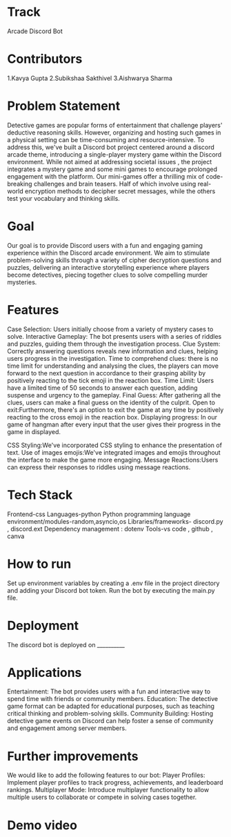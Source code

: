 # Track
Arcade Discord Bot

# Contributors

1.Kavya Gupta 
2.Subikshaa Sakthivel
3.Aishwarya Sharma

# Problem Statement
Detective games are popular forms of entertainment that challenge players' deductive reasoning skills. However, organizing and hosting such games in a physical setting can be time-consuming and resource-intensive. To address this, we've built a Discord bot project centered around a discord arcade theme, introducing a single-player mystery game within the Discord environment. While not aimed at addressing societal issues , the project integrates a mystery game and some mini games to encourage prolonged engagement with the platform. Our mini-games offer a thrilling mix of code-breaking challenges and brain teasers. Half of which involve using real-world encryption methods to decipher secret messages, while the others test your vocabulary and thinking skills.


# Goal
Our goal is to provide Discord users with a fun and engaging gaming experience within the Discord arcade environment. We aim to stimulate problem-solving skills through a variety of cipher decryption questions and puzzles, delivering an interactive storytelling experience where players become detectives, piecing together clues to solve compelling murder mysteries.

# Features
Case Selection: Users initially choose from a variety of mystery cases to solve.
Interactive Gameplay: The bot presents users with a series of riddles and puzzles, guiding them through the investigation process.
Clue System: Correctly answering questions reveals new information and clues, helping users progress in the investigation.
Time to comprehend clues: there is no time limit for understanding and analysing the clues, the players can move forward to the next question in accordance to their grasping ability by positively reacting to the tick emoji in the reaction box.
Time Limit: Users have a limited time of 50 seconds to answer each question, adding suspense and urgency to the gameplay.
Final Guess: After gathering all the clues, users can make a final guess on the identity of the culprit.
Open to exit:Furthermore, there's an option to exit the game at any time by positively reacting to the cross emoji in the reaction box.
Displaying progress: In our game of hangman after every input that the user gives their progress in the game in displayed.

CSS Styling:We've incorporated CSS styling to enhance the presentation of text.
Use of images emojis:We've integrated images and emojis throughout the interface to make the game more engaging.
Message Reactions:Users can express their responses to riddles using message reactions. 

# Tech Stack
Frontend-css
Languages-python
Python programming language environment/modules-random,asyncio,os
Libraries/frameworks- discord.py , discord.ext
Dependency management : dotenv
Tools-vs code , github , canva

# How to run
Set up environment variables by creating a .env file in the project directory and adding your Discord bot token.
Run the bot by executing the main.py file.

# Deployment
The discord bot is deployed on __________

# Applications
Entertainment: The bot provides users with a fun and interactive way to spend time with friends or community members.
Education: The detective game format can be adapted for educational purposes, such as teaching critical thinking and problem-solving skills.
Community Building: Hosting detective game events on Discord can help foster a sense of community and engagement among server members.

# Further improvements
We would like to add the following features to our bot:
Player Profiles: Implement player profiles to track progress, achievements, and leaderboard rankings.
Multiplayer Mode: Introduce multiplayer functionality to allow multiple users to collaborate or compete in solving cases together.

# Demo video

